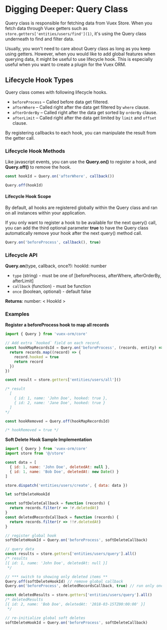 # Digging Deeper: Query Class

Query class is responsible for fetching data from Vuex Store. When you fetch data through Vuex getters such as `store.getters['entities/users/find'](1)`, it's using the Query class underneath to find and filter data.

Usually, you won't need to care about Query class as long as you keep using getters. However, when you would like to add global features when querying data, it might be useful to use lifecycle hook. This is especially useful when you want to create a plugin for the Vuex ORM.

## Lifecycle Hook Types

Query class comes with following lifecycle hooks.

- `beforeProcess` – Called before data get filtered.
- `afterWhere` – Called right after the data get filtered by `where` clause.
- `afterOrderBy` – Called right after the data get sorted by `orderBy` clause.
- `afterLimit` – Called right after the data get limited by `limit` and `offset` clause.

By registering callbacks to each hook, you can manipulate the result from the getter call.

### Lifecycle Hook Methods

Like javascript events, you can use the **Query.on()** to register a hook, and **Query.off()** to remove the hook.

```js
const hookId = Query.on('afterWhere', callback())

Query.off(hookId)
```

#### Lifecycle Hook Scope

By default, all hooks are registered globally within the Query class and ran on all instances within your application.

If you only want to register a hook to be available for the next query() call, you can add the third optional parameter **true** to have the Query class automatically remove your hook after the next query() method call.

```js
Query.on('beforeProcess', callback(), true)
``` 

### Lifecycle API

**Query.on**(type, callback, once?): hookId: number
- `type` (string) - must be one of [beforeProcess, afterWhere, afterOrderBy, afterLimit]
- `callback` (function) - must be function
- `once` (boolean, optional) - default false

**Returns**: number: < HookId >

### Examples

**Register a beforeProcess hook to map all records** 

```js
import { Query } from 'vuex-orm/core'

// Add extra `hooked` field on each record.
const hookMapRecordsId = Query.on('beforeProcess', (records, entity) => {
  return records.map((record) => {
    record.hooked = true
    return record
  })
})

const result = store.getters['entities/users/all']()

/* result
  [
    { id: 1, name: 'John Doe', hooked: true },
    { id: 2, name: 'Jane Doe', hooked: true }
  ]
*/

const hookRemoved = Query.off(hookMapRecordsId)

/* hookRemoved = true */
```

**Soft Delete Hook Sample Implementation**

```js
import { Query } from 'vuex-orm/core'
import store from '@/store'

const data = [
  { id: 1, name: 'John Doe', deletedAt: null },
  { id: 1, name: 'Bob Doe', deletedAt: new Date() }
]

store.dispatch('entities/users/create', { data: data })

let softDeleteHookId

const softDeleteCallback = function (records) {
  return records.filter(r => !r.deletedAt)
}
const deletedRecordsCallback = function (records) {
  return records.filter(r => !!r.deletedAt)
}

// register global hook
softDeleteHookId = Query.on('beforeProcess', softDeleteCallback)

// query data
const results = store.getters['entities/users/query'].all()
/* results
[{ id: 1, name: 'John Doe', deletedAt: null }]
 */

// *** switch to showing only deleted items **
Query.off(softDeleteHookId) // remove global callback
Query.on('beforeProcess', deletedRecordsCallback, true) // run only once

const deletedResults = store.getters['entities/users/query'].all()
/* deletedResults
[{ id: 2, name: 'Bob Doe', deletedAt: '2018-03-15TZ00:00:00' }]
 */

// re-initialize global soft deletes
softDeleteHookId = Query.on('beforeProcess', softDeleteCallback)
```
